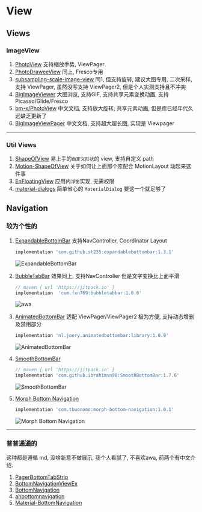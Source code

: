 # View

## Views

### ImageView

1. [PhotoView](https://github.com/Baseflow/PhotoView) 支持缩放手势, ViewPager
2. [PhotoDraweeView](https://github.com/ongakuer/PhotoDraweeView) 同上, Fresco专用
3. [subsampling-scale-image-view](https://github.com/davemorrissey/subsampling-scale-image-view) 同1, 但支持旋转, 建议大图专用, 二次采样, 支持 ViewPager, 虽然没写支持 ViewPager2, 但是个人实测支持且不冲突
4. [BigImageViewer](https://github.com/Piasy/BigImageViewer) 大图浏览, 支持GIF, 支持共享元素变换动画, 支持 Picasso/Glide/Fresco
5. [bm-x/PhotoView](https://github.com/bm-x/PhotoView) 中文文档, 支持放大旋转, 共享元素动画, 但是库已经年代久远缺乏更新了
6. [BigImageViewPager](https://github.com/SherlockGougou/BigImageViewPager) 中文文档, 支持超大超长图, 实现是 Viewpager

---

### Util Views

1. [ShapeOfView](https://github.com/florent37/ShapeOfView) 易上手的`自定义形状`的 view, 支持自定义 path
2. [Motion-ShapeOfView](https://github.com/florent37/Motion-ShapeOfView) 关于如何让上面那个库配合 MotionLayout 动起来这件事
3. [EnFloatingView](https://github.com/leotyndale/EnFloatingView) 应用内`浮窗`实现, 无需权限
4. [material-dialogs](https://github.com/afollestad/material-dialogs) 简单省心的 `MaterialDialog` 要这一个就足够了

## Navigation

### 较为个性的

1. [ExpandableBottomBar](https://github.com/st235/ExpandableBottomBar) 支持NavController, Coordinator Layout

    ```groovy
    implementation 'com.github.st235:expandablebottombar:1.3.1'
    ```

    ![ExpandableBottomBar](https://cdn.jsdelivr.net/gh/zsqw123/cdn@master/picCDN/20210222233658.gif)
2. [BubbleTabBar](https://github.com/akshay2211/BubbleTabBar)  效果同上, 支持NavController 但是文字变换比上面平滑

    ```groovy
    // maven { url 'https://jitpack.io' }
    implementation  'com.fxn769:bubbletabbar:1.0.6'
    ```

    ![awa](https://cdn.jsdelivr.net/gh/zsqw123/cdn@master/picCDN/20210227145518.gif)
3. [AnimatedBottomBar](https://github.com/Droppers/AnimatedBottomBar)  适配 ViewPager/ViewPager2 极为方便, 支持动态增删及禁用部分

    ```groovy
    implementation 'nl.joery.animatedbottombar:library:1.0.9'
    ```

    ![AnimatedBottomBar](https://cdn.jsdelivr.net/gh/zsqw123/cdn@master/picCDN/20210222235248.gif)
4. [SmoothBottomBar](https://github.com/ibrahimsn98/SmoothBottomBar)

    ```groovy
    // maven { url 'https://jitpack.io' }
    implementation 'com.github.ibrahimsn98:SmoothBottomBar:1.7.6'
    ```

   ![SmoothBottomBar](https://cdn.jsdelivr.net/gh/zsqw123/cdn@master/picCDN/20210222235738.gif)
5. [Morph Bottom Navigation](https://github.com/tommybuonomo/morph-bottom-navigation)

    ```groovy
    implementation 'com.tbuonomo:morph-bottom-navigation:1.0.1'
    ```

    ![Morph Bottom Navigation](https://cdn.jsdelivr.net/gh/zsqw123/cdn@master/picCDN/20210222235005.gif)

---

### 普普通通的

这种都是遵循 md, 没啥新意不做展示, 我个人看腻了, 不喜欢awa, 前两个有中文介绍.

1. [PagerBottomTabStrip](https://github.com/tyzlmjj/PagerBottomTabStrip)
2. [BottomNavigationViewEx](https://github.com/ittianyu/BottomNavigationViewEx)
3. [BottomNavigation](https://github.com/Ashok-Varma/BottomNavigation)
4. [ahbottomnavigation](https://github.com/aurelhubert/ahbottomnavigation)
5. [Material-BottomNavigation](https://github.com/sephiroth74/Material-BottomNavigation)
